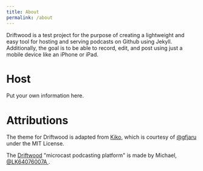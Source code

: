 ```yaml
---
title: About
permalink: /about
---
```


Driftwood is a test project for the purpose of creating a lightweight and easy tool for hosting and serving podcasts on Github using Jekyll. Additionally, the goal is to be able to record, edit, and post using just a mobile device like an iPhone or iPad. 

# Host

Put your own information here.

# Attributions

The theme for Driftwood is adapted from [Kiko](http://github.com/gfjaru/Kiko), which is courtesy of [@gfjaru](https://twitter.com/gfjaru) under the MIT License.

The [Driftwood](https://github.com/LK64076007A/driftwood) "microcast podcasting platform" is made by Michael, [@LK64076007A ](https://twitter.com/LK64076007A).